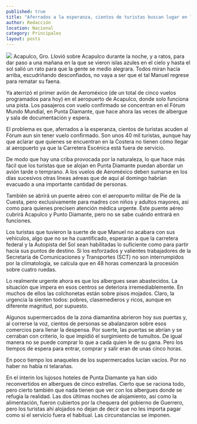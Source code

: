 ```yaml
---
published: true
title: "Aferrados a la esperanza, cientos de turistas buscan lugar en los pocos vuelos de Acapulco al DF"
author: Redacción
location: Nacional
category: Principales
layout: posts
---
```


![](http://i.imgur.com/681X1NMm.jpg)
Acapulco, Gro. Llovió sobre Acapulco durante la noche, y a ratos, para dar paso a una mañana en la que se vieron islas azules en el cielo y hasta el sol salió un rato para que la gente se medio alegrara. Todos miran hacia arriba, escudriñando desconfiados, no vaya a ser que el tal Manuel regrese para rematar su faena.

Ya aterrizó el primer avión de Aeroméxico (de un total de cinco vuelos programados para hoy) en el aeropuerto de Acapulco, donde solo funciona una pista. Los pasajeros con vuelo confirmado se concentran en el Fórum Mundo Mundial, en Punta Diamante, que hace ahora las veces de albergue y sala de documentación y espera.

El problema es que, aferrados a la esperanza, cientos de turistas acuden al Fórum aun sin tener vuelo confirmado. Son unos 40 mil turistas, aunque hay que aclarar que quienes se encuentran en la Costera no tienen cómo llegar al aeropuerto ya que la Carretera Escénica está fuera de servicio.

De modo que hay una criba provocada por la naturaleza, lo que hace más fácil que los turistas que se alojan en Punta Diamante puedan abordar un avión tarde o temprano. A los vuelos de Aeroméxico deben sumarse en los días sucesivos otras líneas aéreas que de aquí al domingo habrían evacuado a una importante cantidad de personas.

También se abrirá un puente aéreo con el aeropuerto militar de Pie de la Cuesta, pero exclusivamente para madres con niños y adultos mayores, así como para quienes precisen atención médica urgente. Este puente aéreo cubrirá Acapulco y Punto Diamante, pero no se sabe cuándo entrará en funciones.

Los turistas que tuvieron la suerte de que Manuel no acabara con sus vehículos, algo que no se ha cuantificado, esperarán a que la carretera federal y la Autopista del Sol sean habilitadas lo suficiente como para partir hacia sus puntos de destino. Si los esforzados y valientes trabajadores de la Secretaría de Comunicaciones y Transportes (SCT) no son interrumpidos por la climatología, se calcula que en 48 horas comenzará la procesión sobre cuatro ruedas.

Lo realmente urgente ahora es que los albergues sean abastecidos. La situación que impera en esos centros se deteriora irremediablemente. En muchos de ellos las colchonetas están sobre pisos mojados. Claro, la urgencia la sienten todos: pobres, clasemedieros y ricos, aunque en diferente magnitud, por supuesto.

Algunos supermercados de la zona diamantina abrieron hoy sus puertas y, al correrse la voz, cientos de personas se abalanzaron sobre esos comercios para llenar la despensa. Por suerte, las puertas se abrían y se cerraban con criterio, lo que impidió el surgimiento de tumultos. De igual manera no se puede comprar lo que a cada quien le de su gana. Pero los tiempos de espera para entrar, comprar y salir eran de unas cinco horas.

En poco tiempo los anaqueles de los supermercados lucían vacíos. Por no haber no había ni telarañas.

En el ínterin los lujosos hoteles de Punta Diamante ya han sido reconvertidos en albergues de cinco estrellas. Cierto que se raciona todo, pero cierto también que nada tienen que ver con los albergues donde se refugia la realidad. Las dos últimas noches de alojamiento, así como la alimentación, fueron cubiertos por la chequera del gobierno de Guerrero, pero los turistas ahí alojados no dejan de decir que no les importa pagar como si el servicio fuera el habitual. Las circunstancias se imponen.
